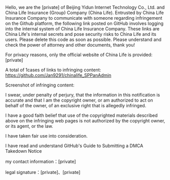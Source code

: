 Hello, we are the [private] of Beijing Yidun Internet Technology Co., Ltd. and China Life Insurance (Group) Company (China Life). Entrusted by China Life Insurance Company to communicate with someone regarding infringement on the Github platform, the following link posted on GitHub involves logging into the internal system of China Life Insurance Company. These links are China Life's internal secrets and pose security risks to China Life and its users. Please delete this code as soon as possible. Please understand and check the power of attorney and other documents, thank you!

For privacy reasons, only the official website of China Life is provided:  
[private]

A total of 1cases of links to infringing content: 
https://github.com/Jan9291/chinalife_SPPanAdmin



Screenshot of infringing content:





I swear, under penalty of perjury, that the information in this notification is accurate and that I am the copyright owner, or am authorized to act on behalf of the owner, of an exclusive right that is allegedly infringed.

I have a good faith belief that use of the copyrighted materials described above on the infringing web pages is not authorized by the copyright owner, or its agent, or the law.

I have taken fair use into consideration.

I have read and understand GitHub's Guide to Submitting a DMCA Takedown Notice

my contact information：[private]

legal signature：[private]、[private]

